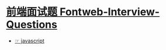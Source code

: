 # [前端面试题 Fontweb-Interview-Questions](https://github.com/staven630/Fontweb-Interview-Questions)

- [☞ javascript](https://github.com/staven630/Fontweb-Interview-Questions/blob/master/javascript.md)
